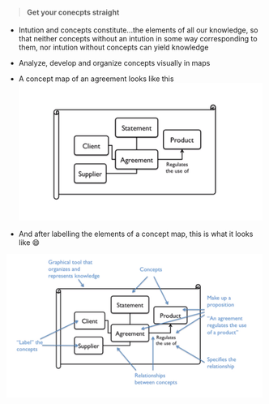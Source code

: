 > #### Get your conecpts straight

* Intution and concepts constitute...the elements of all our knowledge, so that neither concepts without an intution in some way corresponding to them, nor intution without concepts can yield knowledge

* Analyze, develop and organize concepts visually in maps
* A concept map of an agreement looks like this 
![markdown logo](./img/cm-agreement.png)
* And after labelling the elements of a concept map, this is what it looks like 😄

![markdown logo](./img/cm-agreement_labeled.png)

